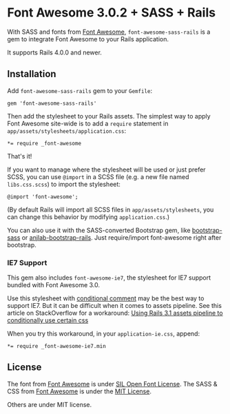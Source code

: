 # Font Awesome 3.0.2 + SASS + Rails

With SASS and fonts from [Font Awesome](http://fortawesome.github.com/Font-Awesome), `font-awesome-sass-rails` is a gem to integrate Font Awesome to your Rails application.

It supports Rails 4.0.0 and newer.

## Installation

Add `font-awesome-sass-rails` gem to your `Gemfile`:

    gem 'font-awesome-sass-rails'

Then add the stylesheet to your Rails assets. The simplest way to apply Font Awesome site-wide is to add a `require` statement in `app/assets/stylesheets/application.css`:

    *= require _font-awesome

That's it!

If you want to manage where the stylesheet will be used or just prefer SCSS, you can use `@import` in a SCSS file (e.g. a new file named `libs.css.scss`) to import the stylesheet:

    @import 'font-awesome';

(By default Rails will import all SCSS files in `app/assets/stylesheets`, you can change this behavior by modifying `application.css`.)

You can also use it with the SASS-converted Bootstrap gem, like [bootstrap-sass](https://github.com/thomas-mcdonald/bootstrap-sass) or [anjlab-bootstrap-rails](https://github.com/anjlab/bootstrap-rails). Just require/import font-awesome right after bootstrap.

### IE7 Support

This gem also includes `font-awesome-ie7`, the stylesheet for IE7 support bundled with Font Awesome 3.0.

Use this stylesheet with [conditional comment](http://en.wikipedia.org/wiki/Conditional_comment) may be the best way to support IE7. But it can be difficult when it comes to assets pipeline. See this article on StackOverflow for a workaround: [Using Rails 3.1 assets pipeline to conditionally use certain css](http://stackoverflow.com/questions/7134034/using-rails-3-1-assets-pipeline-to-conditionally-use-certain-css)

When you try this workaround, in your `application-ie.css`, append:

    *= require _font-awesome-ie7.min

## License

The font from [Font Awesome](http://fortawesome.github.com/Font-Awesome) is under [SIL Open Font License](http://scripts.sil.org/OFL).
The SASS & CSS from [Font Awesome](http://fortawesome.github.com/Font-Awesome) is under the [MIT License](http://opensource.org/licenses/mit-license.html).

Others are under MIT license.
